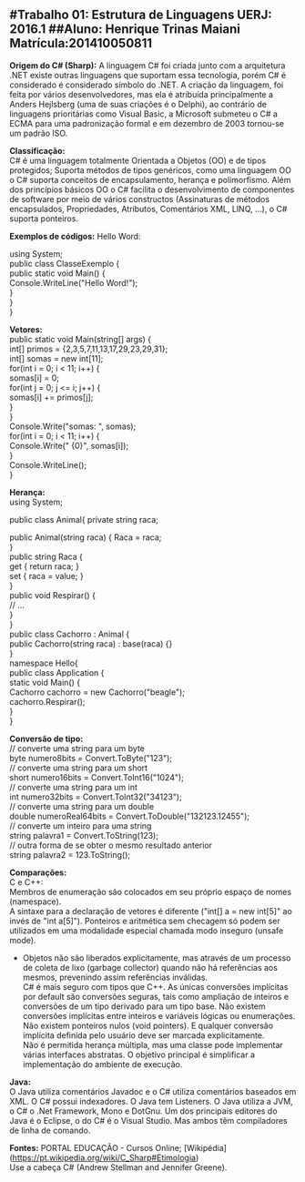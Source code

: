 #Trabalho 01: Estrutura de Linguagens UERJ: 2016.1
##Aluno: Henrique Trinas Maiani Matrícula:201410050811
---

**Origem do C# (Sharp):**
A linguagem C# foi criada junto com a arquitetura .NET existe outras linguagens que suportam essa tecnologia, porém C# é considerado é considerado símbolo do .NET.
A criação da linguagem, foi feita por vários desenvolvedores, mas ela é atribuída principalmente a Anders Hejlsberg (uma de suas criações é o Delphi), ao contrário de linguagens prioritárias como Visual Basic, a Microsoft submeteu o C# a ECMA para uma padronização formal e em dezembro de 2003 tornou-se um padrão ISO.

**Classificação:**  
C# é uma linguagem totalmente Orientada a Objetos (OO) e de tipos protegidos;
Suporta métodos de tipos genéricos, como uma linguagem OO o C# suporta conceitos de encapsulamento, herança e polimorfismo. Além dos princípios básicos OO o C# facilita o desenvolvimento de componentes de software por meio de vários constructos (Assinaturas de métodos encapsulados, Propriedades, Atributos, Comentários XML, LINQ, ...), o C# suporta ponteiros.

**Exemplos de códigos:**
Hello Word:

using System;  
public class ClasseExemplo {  
public static void Main() {  
Console.WriteLine("Hello Word!");  
}  
}  
}  

**Vetores:**  
public static void Main(string[] args) {  
int[] primos = {2,3,5,7,11,13,17,29,23,29,31};  
int[] somas = new int[11];  
for(int i = 0; i < 11; i++) {  
somas[i] = 0;  
for(int j = 0; j <= i; j++) {  
somas[i] += primos[j];  
}  
}  
Console.Write("somas: ", somas);  
for(int i = 0; i < 11; i++) {  
Console.Write(" {0}", somas[i]);  
}  
Console.WriteLine();  
}  

**Herança:**   
using System;  

public class Animal{
private string raca;

public Animal(string raca) {
Raca = raca;  
}  
public string Raca {  
get { return raca; }  
set { raca = value; }  
}  
public void Respirar() {  
// …  
}  
}  
public class Cachorro : Animal {  
public Cachorro(string raca) : base(raca) {}  
}  
namespace Hello{  
public class Application {  
static void Main() {  
Cachorro cachorro = new Cachorro("beagle");  
cachorro.Respirar();  
}  
}  

**Conversão de tipo:**  
// converte uma string para um byte  
byte numero8bits = Convert.ToByte("123");  
// converte uma string para um short  
short numero16bits = Convert.ToInt16("1024");  
// converte uma string para um int  
int numero32bits = Convert.ToInt32("34123");  
// converte uma string para um double  
double numeroReal64bits = Convert.ToDouble("132123.12455");  
// converte um inteiro para uma string  
string palavra1 = Convert.ToString(123);  
// outra forma de se obter o mesmo resultado anterior  
string palavra2 = 123.ToString();  

**Comparações:**  
C e C++:  
Membros de enumeração são colocados em seu próprio espaço de nomes (namespace).   
A sintaxe para a declaração de vetores é diferente ("int[] a = new int[5]" ao invés de "int a[5]").
Ponteiros e aritmética sem checagem só podem ser utilizados em uma modalidade especial chamada modo inseguro (unsafe mode).  
* Objetos não são liberados explicitamente, mas através de um processo de coleta de lixo (garbage collector) quando não há referências aos mesmos, prevenindo assim referências inválidas.  
C# é mais seguro com tipos que C++. As únicas conversões implícitas por default são conversões seguras, tais como ampliação de inteiros e conversões de um tipo derivado para um tipo base. Não existem conversões implícitas entre inteiros e variáveis lógicas ou enumerações. Não existem ponteiros nulos (void pointers). E qualquer conversão implícita definida pelo usuário deve ser marcada explicitamente.  
Não é permitida herança múltipla, mas uma classe pode implementar várias interfaces abstratas. O objetivo principal é simplificar a implementação do ambiente de execução.  

**Java:**  
O Java utiliza comentários Javadoc e o C# utiliza comentários baseados em XML.
O C# possui indexadores. O Java tem Listeners.
O Java utiliza a JVM, o C# o .Net Framework, Mono e DotGnu.
Um dos principais editores do Java é o Eclipse, o do C# é o Visual Studio. Mas ambos têm compiladores de linha de comando.


**Fontes:**
PORTAL EDUCAÇÃO - Cursos Online; [Wikipédia]    (https://pt.wikipedia.org/wiki/C_Sharp#Etimologia)  
Use a cabeça C# (Andrew Stellman and Jennifer Greene).

